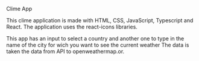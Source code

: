 Clime App

This clime application is made with HTML, CSS, JavaScript, Typescript and React. 
The application uses the react-icons libraries.

This app has an input to select a country and another one to type in the name of the city for wich you want to see the current weather
The data is taken the data from API to openweathermap.or.
